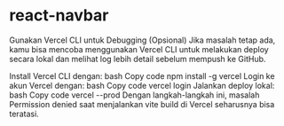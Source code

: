 # react-navbar




Gunakan Vercel CLI untuk Debugging (Opsional)
Jika masalah tetap ada, kamu bisa mencoba menggunakan Vercel CLI untuk melakukan deploy secara lokal dan melihat log lebih detail sebelum mempush ke GitHub.

Install Vercel CLI dengan:
bash
Copy code
npm install -g vercel
Login ke akun Vercel dengan:
bash
Copy code
vercel login
Jalankan deploy lokal:
bash
Copy code
vercel --prod
Dengan langkah-langkah ini, masalah Permission denied saat menjalankan vite build di Vercel seharusnya bisa teratasi.